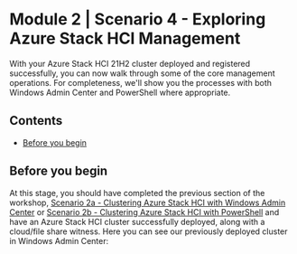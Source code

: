 Module 2 | Scenario 4 - Exploring Azure Stack HCI Management
============
With your Azure Stack HCI 21H2 cluster deployed and registered successfully, you can now walk through some of the core management operations. For completeness, we'll show you the processes with both Windows Admin Center and PowerShell where appropriate.

Contents <!-- omit in toc -->
-----------
- [Before you begin](#before-you-begin)


Before you begin
-----------
At this stage, you should have completed the previous section of the workshop, [Scenario 2a - Clustering Azure Stack HCI with Windows Admin Center](/modules/module_2/2a_Cluster_AzSHCI_WAC.md) or [Scenario 2b - Clustering Azure Stack HCI with PowerShell](/modules/module_2/2a_Cluster_AzSHCI_PS.md) and have an Azure Stack HCI cluster successfully deployed, along with a cloud/file share witness. Here you can see our previously deployed cluster in Windows Admin Center: